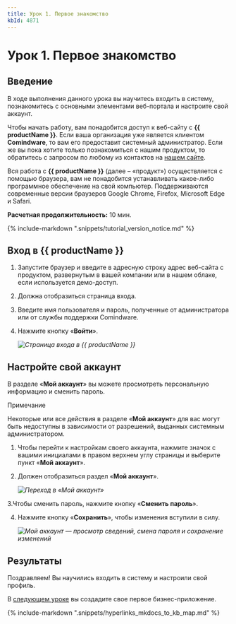 ```yaml
---
title: Урок 1. Первое знакомство
kbId: 4871
---
```


# Урок 1. Первое знакомство

## Введение

В ходе выполнения данного урока вы научитесь входить в систему, познакомитесь с основными элементами веб-портала и настроите свой аккаунт.

Чтобы начать работу, вам понадобится доступ к веб-сайту с **{{ productName }}**. Если ваша организация уже является клиентом **Comindware**, то вам его предоставит системный администратор. Если же вы пока хотите только познакомиться с нашим продуктом, то обратитесь с запросом по любому из контактов на  [нашем сайте](https://www.comindware.ru/company/contact-us/).

Вся работа с **{{ productName }}** (далее – «продукт») осуществляется с помощью браузера, вам не понадобится устанавливать какое-либо программное обеспечение на свой компьютер. Поддерживаются современные версии браузеров Google Chrome, Firefox, Microsoft Edge и Safari.

**Расчетная продолжительность:** 10 мин.

{% include-markdown ".snippets/tutorial_version_notice.md" %}

## Вход в {{ productName }}

1. Запустите браузер и введите в адресную строку адрес веб-сайта с продуктом, развернутым в вашей компании или в нашем облаке, если используется демо-доступ.
2. Должна отобразиться страница входа.
3. Введите имя пользователя и пароль, полученные от администратора или от службы поддержки Comindware.
4. Нажмите кнопку «**Войти**».

    _![Страница входа в {{ productName }}](https://kb.comindware.ru/assets/img_6241ba621eb66.png)_

## Настройте свой аккаунт

В разделе «**Мой аккаунт**» вы можете просмотреть персональную информацию и сменить пароль.

Примечание

Некоторые или все действия в разделе «**Мой аккаунт**» для вас могут быть недоступны в зависимости от разрешений, выданных системным администратором.

1. Чтобы перейти к настройкам своего аккаунта, нажмите значок с вашими инициалами в правом верхнем углу страницы и выберите пункт «**Мой аккаунт**».

2. Должен отобразиться раздел «**Мой аккаунт**».

    _![Переход в «Мой аккаунт»](https://kb.comindware.ru/assets/img_630e28fe126e3.png)_

3.Чтобы сменить пароль, нажмите кнопку «**Сменить пароль**».

4. Нажмите кнопку «**Сохранить**», чтобы изменения вступили в силу.

    _![Мой аккаунт — просмотр сведений, смена пароля и сохранение изменений](https://kb.comindware.ru/assets/img_63ff0f836303c.png)_

## Результаты

Поздравляем! Вы научились входить в систему и настроили свой профиль.

В  [следующем уроке](https://kb.comindware.ru/article.php?id=4873)  вы создадите свое первое бизнес-приложение.

{% include-markdown ".snippets/hyperlinks_mkdocs_to_kb_map.md" %}
